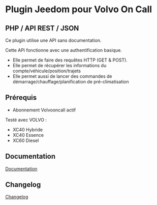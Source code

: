 # Plugin Jeedom pour Volvo On Call
## PHP / API REST / JSON

Ce plugin utilise une API sans documentation.

Cette APi fonctionne avec une authentification basique.
* Elle permet de faire des requêtes HTTP (GET & POST).
* Elle permet de récupérer les informations du compte/véhicule/position/trajets
* Elle permet aussi de lancer des commandes de démarrage/chauffage/planification de pré-climatisation

## Prérequis
* Abonnement Volvooncall actif

Testé avec VOLVO :
* XC40 Hybride
* XC40 Essence
* XC60 Diesel

## Documentation
[Documentation](/docs/fr_FR/documentation.md)
## Changelog
[Changelog](/docs/fr_FR/changelog.md)